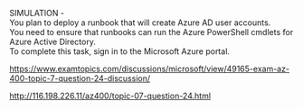 SIMULATION -<br/>You plan to deploy a runbook that will create Azure AD user accounts.<br/>You need to ensure that runbooks can run the Azure PowerShell cmdlets for Azure Active Directory.<br/>To complete this task, sign in to the Microsoft Azure portal.<br/><p><a href="https://www.examtopics.com/discussions/microsoft/view/49165-exam-az-400-topic-7-question-24-discussion/">https://www.examtopics.com/discussions/microsoft/view/49165-exam-az-400-topic-7-question-24-discussion/</a></p><p><a href="http://116.198.226.11/az400/topic-07-question-24.html">http://116.198.226.11/az400/topic-07-question-24.html</a></p><script src="https://giscus.app/client.js"                    data-repo="azsamples/az204"                    data-repo-id="R_kgDOMRXzDQ"                    data-category="General"                    data-category-id="DIC_kwDOMRXzDc4Cgi27"                    data-mapping="pathname"                    data-strict="1"                    data-reactions-enabled="0"                    data-emit-metadata="0"                    data-input-position="bottom"                    data-theme="preferred_color_scheme"                    data-lang="en"                    crossorigin="anonymous"                    async>                    </script>